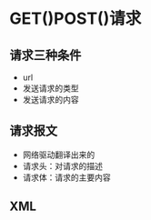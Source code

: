 # GET()POST()请求

## 请求三种条件

- url
- 发送请求的类型
- 发送请求的内容

## 请求报文

- 网络驱动翻译出来的
- 请求头：对请求的描述
- 请求体：请求的主要内容

## XML